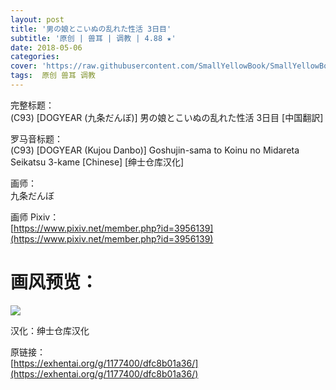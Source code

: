 ```yaml
---
layout: post
title: '男の娘とこいぬの乱れた性活 3日目'
subtitle: '原创 | 兽耳 | 调教 | 4.88 ★'
date: 2018-05-06
categories: 
cover: 'https://raw.githubusercontent.com/SmallYellowBook/SmallYellowBook.github.io/master/image/%E7%94%B7%E3%81%AE%E5%A8%98%E3%81%A8%E3%81%93%E3%81%84%E3%81%AC%E3%81%AE%E4%B9%B1%E3%82%8C%E3%81%9F%E6%80%A7%E6%B4%BB%203%E6%97%A5%E7%9B%AE.jpg'
tags:  原创 兽耳 调教 
---
```


完整标题：  
(C93) [DOGYEAR (九条だんぼ)] 男の娘とこいぬの乱れた性活 3日目 [中国翻訳]  

罗马音标题：  
(C93) [DOGYEAR (Kujou Danbo)] Goshujin-sama to Koinu no Midareta Seikatsu 3-kame [Chinese] [绅士仓库汉化]  

画师：  
九条だんぼ  

画师 Pixiv：  
[https://www.pixiv.net/member.php?id=3956139](https://www.pixiv.net/member.php?id=3956139)  

# 画风预览：  
![](https://raw.githubusercontent.com/SmallYellowBook/SmallYellowBook.github.io/master/image/%E7%94%B7%E3%81%AE%E5%A8%98%E3%81%A8%E3%81%93%E3%81%84%E3%81%AC%E3%81%AE%E4%B9%B1%E3%82%8C%E3%81%9F%E6%80%A7%E6%B4%BB%203%E6%97%A5%E7%9B%AE.jpg)

汉化：绅士仓库汉化  

原链接：  
[https://exhentai.org/g/1177400/dfc8b01a36/](https://exhentai.org/g/1177400/dfc8b01a36/)  

